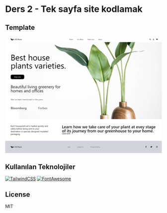 # Ders 2 - Tek sayfa site kodlamak

## Template

![](./xyzplants.png)


## Kullanılan Teknolojiler

[![TailwindCSS](https://img.shields.io/badge/tailwindcss-%2338B2AC.svg?style=for-the-badge&logo=tailwind-css&logoColor=white)](tailwindcss.com)
[![FontAwesome](https://img.shields.io/badge/FontAwesome-blue.svg?style=for-the-badge&logo=fontawesome&logoColor=white)](fontawesome.com)


## License

MIT
